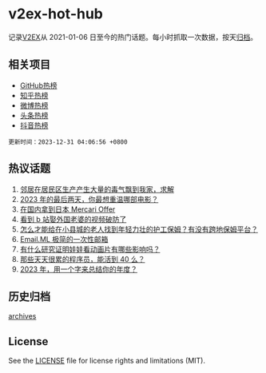 # v2ex-hot-hub

 记录[V2EX](https://www.v2ex.com/)从 2021-01-06 日至今的热门话题。每小时抓取一次数据，按天[归档](archives)。
 
 ## 相关项目

- [GitHub热榜](https://github.com/snaildev/github-hot-hub)
- [知乎热榜](https://github.com/snaildev/zhihu-hot-hub)
- [微博热榜](https://github.com/snaildev/weibo-hot-hub)
- [头条热榜](https://github.com/snaildev/toutiao-hot-hub)
- [抖音热榜](https://github.com/snaildev/douyin-hot-hub)


 `更新时间：2023-12-31 04:06:56 +0800`

## 热议话题

1. [邻居在居民区生产产生大量的毒气飘到我家，求解](https://www.v2ex.com/t/1004569)
1. [2023 年的最后两天，你最想重温哪部电影？](https://www.v2ex.com/t/1004586)
1. [在国内拿到日本 Mercari Offer](https://www.v2ex.com/t/1004606)
1. [看到 b 站娶外国老婆的视频破防了](https://www.v2ex.com/t/1004661)
1. [怎么才能给在小县城的老人找到年轻力壮的护工保姆？有没有跨地保姆平台？](https://www.v2ex.com/t/1004563)
1. [Email.ML 极简的一次性邮箱](https://www.v2ex.com/t/1004577)
1. [有什么研究证明娃娃看动画片有哪些影响吗？](https://www.v2ex.com/t/1004591)
1. [那些天天很累的程序员，能活到 40 么？](https://www.v2ex.com/t/1004679)
1. [2023 年，用一个字来总结你的年度？](https://www.v2ex.com/t/1004713)

## 历史归档

[archives](archives)

## License

See the [LICENSE](LICENSE) file for license rights and limitations (MIT).
